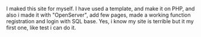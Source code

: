 I maked this site for myself.
I have used a template, and make it on PHP, and also i made it with "OpenServer", add few pages, made a working function registration and login with SQL base.
Yes, i know my site is terrible but it my first one, like test i can do it. 
